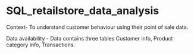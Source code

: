 # SQL_retailstore_data_analysis 
Context- To understand customer behaviour using  their point of sale data. 

Data availability - Data contains three tables Customer info, Product category info, Transactions. 
